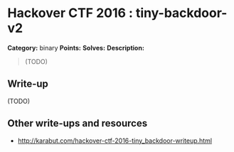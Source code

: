 # Hackover CTF 2016 : tiny-backdoor-v2

**Category:** binary
**Points:**
**Solves:**
**Description:**

> (TODO)

## Write-up

(TODO)

## Other write-ups and resources

* http://karabut.com/hackover-ctf-2016-tiny_backdoor-writeup.html
